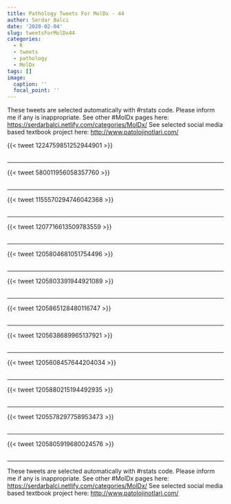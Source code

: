 ```yaml
---
title: Pathology Tweets For MolDx - 44
author: Serdar Balci
date: '2020-02-04'
slug: tweetsForMolDx44
categories:
  - R
  - tweets
  - pathology
  - MolDx
tags: []
image:
  caption: ''
  focal_point: ''
---
```



These tweets are selected automatically with #rstats code. Please inform me if any is inappropriate.
See other #MolDx pages here: https://serdarbalci.netlify.com/categories/MolDx/ 
See selected social media based textbook project here: http://www.patolojinotlari.com/

{{< tweet 1224759851252944901 >}}
<br>
<br>
<hr>
{{< tweet 580011956058357760 >}}
<br>
<br>
<hr>
{{< tweet 1155570294746042368 >}}
<br>
<br>
<hr>
{{< tweet 1207716613509783559 >}}
<br>
<br>
<hr>
{{< tweet 1205804681051754496 >}}
<br>
<br>
<hr>
{{< tweet 1205803391944921089 >}}
<br>
<br>
<hr>
{{< tweet 1205865128480116747 >}}
<br>
<br>
<hr>
{{< tweet 1205638689965137921 >}}
<br>
<br>
<hr>
{{< tweet 1205608457644204034 >}}
<br>
<br>
<hr>
{{< tweet 1205880215194492935 >}}
<br>
<br>
<hr>
{{< tweet 1205578297758953473 >}}
<br>
<br>
<hr>
{{< tweet 1205805919680024576 >}}
<br>
<br>
<hr>


These tweets are selected automatically with #rstats code. Please inform me if any is inappropriate.
See other #MolDx pages here: https://serdarbalci.netlify.com/categories/MolDx/ 
See selected social media based textbook project here: http://www.patolojinotlari.com/
